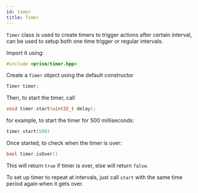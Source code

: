 ```yaml
---
id: timer
title: Timer
---
```


`Timer` class is used to create timers to trigger actions after certain interval, can be used to setup both one time trigger or regular intervals.

Import it using:
```C++
#include <prism/timer.hpp>
```

Create a `Timer` object using the default constructor
```C++
Timer timer;
```
Then, to start the timer, call
```C++
void timer.start(uint32_t delay);
```
for example, to start the timer for 500 milliseconds:
```C++
timer.start(500)
```
Once started, to check when the timer is over:
```C++
bool timer.isOver()
```
This will return `true` if timer is over, else will return `false`.

To set up timer to repeat at intervals, just call `start` with the same time period again when it gets over.
